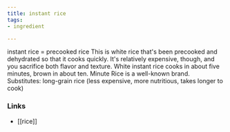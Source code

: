 ```yaml
---
title: instant rice
tags:
- ingredient

---
```

instant rice = precooked rice This is white rice that's been precooked and dehydrated so that it cooks quickly. It's relatively expensive, though, and you sacrifice both flavor and texture. White instant rice cooks in about five minutes, brown in about ten. Minute Rice is a well-known brand. Substitutes: long-grain rice (less expensive, more nutritious, takes longer to cook)

### Links

* [[rice]]
